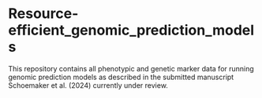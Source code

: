 # Resource-efficient_genomic_prediction_models
This repository contains all phenotypic and genetic marker data for running genomic prediction models as described in the submitted manuscript Schoemaker et al. (2024) currently under review.
